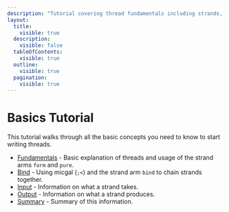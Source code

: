 ```yaml
---
description: "Tutorial covering thread fundamentals including strands, monadic composition with form and pure, bind operations, input/output handling, and practical examples for writing threads."
layout:
  title:
    visible: true
  description:
    visible: false
  tableOfContents:
    visible: true
  outline:
    visible: true
  pagination:
    visible: true
---
```


# Basics Tutorial

This tutorial walks through all the basic concepts you need to know to
start writing threads.

- [Fundamentals](./fundamentals.md) - Basic explanation of threads and usage of the strand arms `form` and `pure`.
- [Bind](./bind.md) - Using micgal (`;<`) and the strand arm `bind` to chain strands together.
- [Input](./input.md) - Information on what a strand takes.
- [Output](./output.md) - Information on what a strand produces.
- [Summary](./summary.md) - Summary of this information.

